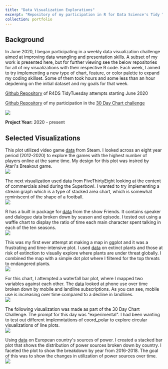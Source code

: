 ```yaml
---
title: "Data Visualization Explorations"
excerpt: "Repository of my participation in R for Data Science's Tidy Tuesday community of practice. Each week, a new dataset is released for people to practice their data visualization skills and receive help and feedback from the R community. I primarily work with {ggplot2} for graphics.<br><br><img src='/images/CoverImages/DataViz_Cover.png' alt = 'Design. Data Visualization Explorations. Playing with ways of presenting quantitative and qualitative data. Data Visualization, Data Cleaning, R + ggplot2'>"
collection: portfolio
---
```


## Background
In June 2020, I began participating in a weekly data visualization challenge aimed at improving data wrangling and presentation skills. A subset of my work is presented here, but for further viewing see the below repositories for all of my visualizations with their respective R code. Each week, I aimed to try implementing a new type of chart, feature, or color palette to expand my coding skillset. Some of them took hours and some less than an hour depdening on the initial dataset and my goals for that week. 

[Github Repository](https://github.com/tessaeagle/TidyTuesday) of R4DS TidyTuesday attempts starting June 2020

[Github Repository](https://github.com/tessaeagle/30daychartchallenge) of my participation in the [30 Day Chart challenge](https://twitter.com/30daychartchall?lang=en)

<img src='/images/datViz.gif'>

**Project Year:** 2020 - present

## Selected Visualizations
This plot utilized video game [data](https://github.com/rfordatascience/tidytuesday/blob/master/data/2021/2021-03-16/readme.md) from Steam. I looked across an eight year period (2012-2020) to explore the games with the highest number of players online at the same time. My design for this plot was insired by Atari's Breakout game.<br>
<img src='/images/game.png'><br>


The next visualization used [data](https://github.com/rfordatascience/tidytuesday/blob/master/data/2021/2021-03-02/readme.md) from FiveThirtyEight looking at the content of commercials aired during the Superbowl. I wanted to try implementing a stream graph which is a type of stacked area chart, which is somewhat reminiscent of the shape of a football.<br>
<img src='/images/super.png'><br>


R has a built in package for [data](https://github.com/rfordatascience/tidytuesday/blob/master/data/2020/2020-09-08/readme.md) from the show Friends. It contains speaker and dialogue data broken down by season and episode. I tested out using a waffle chart to display the ratio of time each main character spent talking in each of the ten seasons.<br>
<img src='/images/friends.png'><br>


This was my first ever attempt at making a map in ggplot and it was a frustrating and time-intensive plot. I used [data](https://github.com/rfordatascience/tidytuesday/blob/master/data/2020/2020-08-18/readme.md) on extinct plants and those at risk of extinction to visually explore where plants are under threat globally. I combined the map with a simple dot plot where I filtered for the top threats to endangered plants. <br>
<img src='/images/map.png'><br>


For this chart, I attempted a waterfall bar plot, where I mapped two variables against each other. The [data](https://github.com/rfordatascience/tidytuesday/blob/master/data/2020/2020-11-10/readme.md) looked at phone use over time broken down by mobile and landline subscriptions. As you can see, mobile use is increasing over time compared to a decline in landlines. <br>
<img src='/images/phone.png'><br>

The following visualization was made as part of the 30 Day Chart Challenge. The prompt for this day was "experimental". I had been wanting to test out different implemntations of coord_polar to explore circular visualizations of line plots. <br>
<img src='/images/circles.png'><br>

Using [data](https://github.com/rfordatascience/tidytuesday/blob/master/data/2020/2020-08-04/readme.md) on European country's sources of power. I created a stacked bar plot that shows the distribution of power sources broken down by country. I faceted the plot to show the breakdown by year from 2016-2018. The goal of this was to show the changes in utilization of power sources over time. <br>
<img src='/images/europeEnergy.png'>




